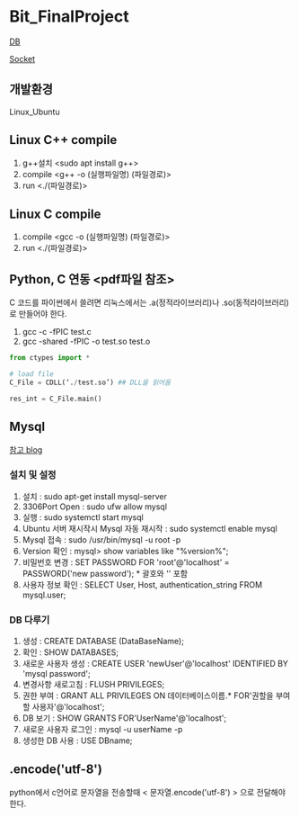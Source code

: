 # Bit_FinalProject
[DB](https://github.com/rhehd721/Bit_FinalProject/tree/main/DB)

[Socket](https://github.com/rhehd721/Bit_FinalProject/tree/main/Socket)

## 개발환경 
Linux_Ubuntu

## Linux C++ compile

1. g++설치 <sudo apt install g++>
2. compile <g++ -o (실행파일명) (파일경로)>
3. run <./(파일경로)> 

## Linux C compile

1. compile <gcc -o (실행파일명) (파일경로)>
2. run <./(파일경로)> 

## Python, C 연동 <pdf파일 참조>
C 코드를 파이썬에서 쓸려면 리눅스에서는 .a(정적라이브러리)나 .so(동적라이브러리)로 만들어야 한다.
1. gcc -c -fPIC test.c
2. gcc -shared -fPIC -o test.so test.o
```python
from ctypes import *

# load file
C_File = CDLL(‘./test.so’) ## DLL을 읽어옴

res_int = C_File.main()
```

## Mysql
[참고 blog](https://m.blog.naver.com/jesang1/221993846056)

### 설치 및 설정

1. 설치 : sudo apt-get install mysql-server
2. 3306Port Open : sudo ufw allow mysql
3. 실행 : sudo systemctl start mysql
4. Ubuntu 서버 재시작시 Mysql 자동 재시작 : sudo systemctl enable mysql
5. Mysql 접속 : sudo /usr/bin/mysql -u root -p
6. Version 확인 : mysql> show variables like "%version%";
7. 비밀번호 변경 : SET PASSWORD FOR 'root'@'localhost' = PASSWORD('new password'); * 괄호와 '' 포함
8. 사용자 정보 확인 : SELECT User, Host, authentication_string FROM mysql.user;

### DB 다루기

1. 생성 : CREATE DATABASE (DataBaseName);
2. 확인 : SHOW DATABASES;
3. 새로운 사용자 생성 : CREATE USER 'newUser'@'localhost' IDENTIFIED BY 'mysql password';
4. 변경사항 새로고침 : FLUSH PRIVILEGES;
5. 권한 부여 : GRANT ALL PRIVILEGES ON 데이터베이스이름.* FOR'권할을 부여할 사용자'@'localhost';
6. DB 보기 : SHOW GRANTS FOR'UserName'@'localhost';
7. 새로운 사용자 로그인 : mysql -u userName -p
8. 생성한 DB 사용 : USE DBname;

## .encode('utf-8')
python에서 c언어로 문자열을 전송할때 < 문자열.encode('utf-8') > 으로 전달해야한다.
